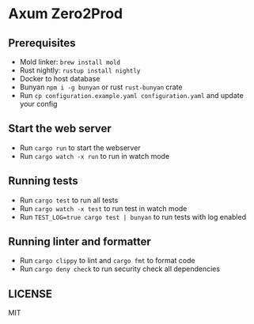 # Axum Zero2Prod

## Prerequisites

- Mold linker: `brew install mold`
- Rust nightly: `rustup install nightly`
- Docker to host database
- Bunyan `npm i -g bunyan` or rust `rust-bunyan` crate
- Run `cp configuration.example.yaml configuration.yaml` and update your config

## Start the web server

- Run `cargo run` to start the webserver
- Run `cargo watch -x run` to run in watch mode

## Running tests

- Run `cargo test` to run all tests
- Run `cargo watch -x test` to run test in watch mode
- Run `TEST_LOG=true cargo test | bunyan` to run tests with log enabled

## Running linter and formatter

- Run `cargo clippy` to lint and `cargo fmt` to format code
- Run `cargo deny check` to run security check all dependencies

## LICENSE

MIT
